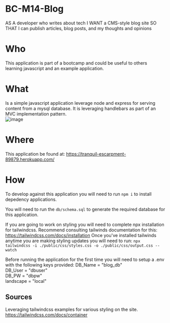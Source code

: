 # BC-M14-Blog
AS A developer who writes about tech I WANT a CMS-style blog site SO THAT I can publish articles, blog posts, and my thoughts and opinions

# Who
This application is part of a bootcamp and could be useful to others learning javascript and an example application. 

# What
Is a simple javascript application leverage node and express for serving content from a mysql database.
It is leveraging handlebars as part of an MVC implementation pattern.  
![image](https://github.com/CodeByDex/BC-M14-Blog/assets/119005046/f1ce9a99-27c9-4160-848a-3b9b6e827ce3)


# Where
This application be found at: https://tranquil-escarpment-89879.herokuapp.com/

# How
To develop against this application you will need to run `npm i` to install depedency applications.

You will need to run the `db/schema.sql` to generate the required database for this application. 

If you are going to work on styling you will need to complete npx installation for tailwindcss.
Recommend consulting tailwinds documentation for this: https://tailwindcss.com/docs/installation
Once you've installed tailwinds anytime you are making styling updates you will need to run:
```npx tailwindcss -i ./public/css/styles.css -o ./public/css/output.css --watch```

Before running the application for the first time you will need to setup a .env with the following keys provided:
DB_Name = "blog_db"  
DB_User = "dbuser"  
DB_PW = "dbpw"  
landscape = "local"  

## Sources
Leveraging tailwindcss examples for various styling on the site.
https://tailwindcss.com/docs/container
